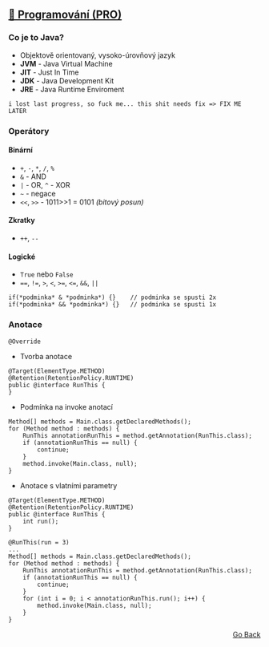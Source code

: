## <a href="https://github.com/neostetic/School-Zapisky/tree/main/PRO">💾 Programování (PRO)</a>

### Co je to Java?
- Objektově orientovaný, vysoko-úrovňový jazyk
- **JVM** - Java Virtual Machine
- **JIT** - Just In Time
- **JDK** - Java Development Kit
- **JRE** - Java Runtime Enviroment

```
i lost last progress, so fuck me... this shit needs fix => FIX ME LATER
```

### Operátory
#### Binární
- `+`, `-`, `*`, `/`, `%`
- `&` - AND
- `|` - OR, `^` - XOR
- `~` - negace
- `<<`, `>>` - 1011>>1 = 0101 *(bitový posun)*

#### Zkratky
- `++`, `--`

#### Logické
- `True` nebo `False`
- `==`, `!=`, `>`, `<`, `>=`, `<=`, `&&`, `||`

```
if(*podminka* & *podminka*) {}    // podminka se spusti 2x
if(*podminka* && *podminka*) {}   // podminka se spusti 1x
```

### Anotace
```
@Override
```

- Tvorba anotace
```
@Target(ElementType.METHOD)
@Retention(RetentionPolicy.RUNTIME)
public @interface RunThis {
}
```

- Podmínka na invoke anotací
```
Method[] methods = Main.class.getDeclaredMethods();
for (Method method : methods) {
    RunThis annotationRunThis = method.getAnnotation(RunThis.class);
    if (annotationRunThis == null) {
        continue;
    }
    method.invoke(Main.class, null);
}
```

- Anotace s vlatními parametry
```
@Target(ElementType.METHOD)
@Retention(RetentionPolicy.RUNTIME)
public @interface RunThis {
    int run();
}
```
```
@RunThis(run = 3)
...
Method[] methods = Main.class.getDeclaredMethods();
for (Method method : methods) {
    RunThis annotationRunThis = method.getAnnotation(RunThis.class);
    if (annotationRunThis == null) {
        continue;
    }
    for (int i = 0; i < annotationRunThis.run(); i++) {
        method.invoke(Main.class, null);
    }
}
```

<p align="right">
  <a href="https://github.com/neostetic/School-Zapisky/tree/main/PRO">Go Back</a>
</p>
